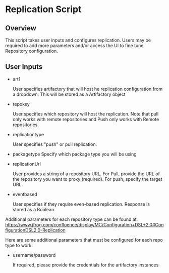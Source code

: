 Replication Script
==================

Overview
--------

This script takes user inputs and configures replication.  Users may be required to add more parameters and/or access the UI to fine tune Repository configuration.

User Inputs
-----------

- art1

  User specifies artifactory that will host he replication configuration from a dropdown.  This will be stored as a Artifactory object

- repokey

  User specifies which repository will host the replication. Note that pull only works with remote repositories and Push only works with Remote repositories.

- replicationtype

  User specifies "push" or pull replication.

- packagetype
  Specify which   package type you will be using

- replicationUrl

  User provides a string of a repository URL.  For Pull, provide the URL of the repository you want to proxy (required).  For push, specify the target URL.

- eventbased

  User specifies if they require even-based replication.  Response is stored as a Boolean

Additional parameters for each repository type can be found at: https://www.jfrog.com/confluence/display/MC/Configuration+DSL+2.0#ConfigurationDSL2.0-Replication

Here are some additional parameters that must be configured for each repo type to work:

- username/password

  If required, please provide the credentials for the artifactory instances
